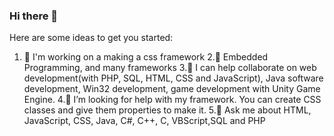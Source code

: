 ### Hi there 👋 

<!--
**anirudh-munipalli/anirudh-munipalli** is a ✨ _special_ ✨ repository because its `README.md` (this file) appears on your GitHub profile.-->

Here are some ideas to get you started:

1. 🔭 I'm working on a making a css framework
2.🌱 Embedded Programming, and many frameworks
3.👯 I can help collaborate on web development(with PHP, SQL, HTML, CSS and JavaScript), Java software development, Win32 development, game development with Unity Game Engine.
4.🤔 I’m looking for help with my framework. You can create CSS classes and give them properties to make it.
5.💬 Ask me about HTML, JavaScript, CSS, Java, C#, C++, C, VBScript,SQL and PHP



